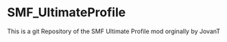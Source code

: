 SMF_UltimateProfile
===================

This is a git Repository of the SMF Ultimate Profile mod orginally by JovanT
